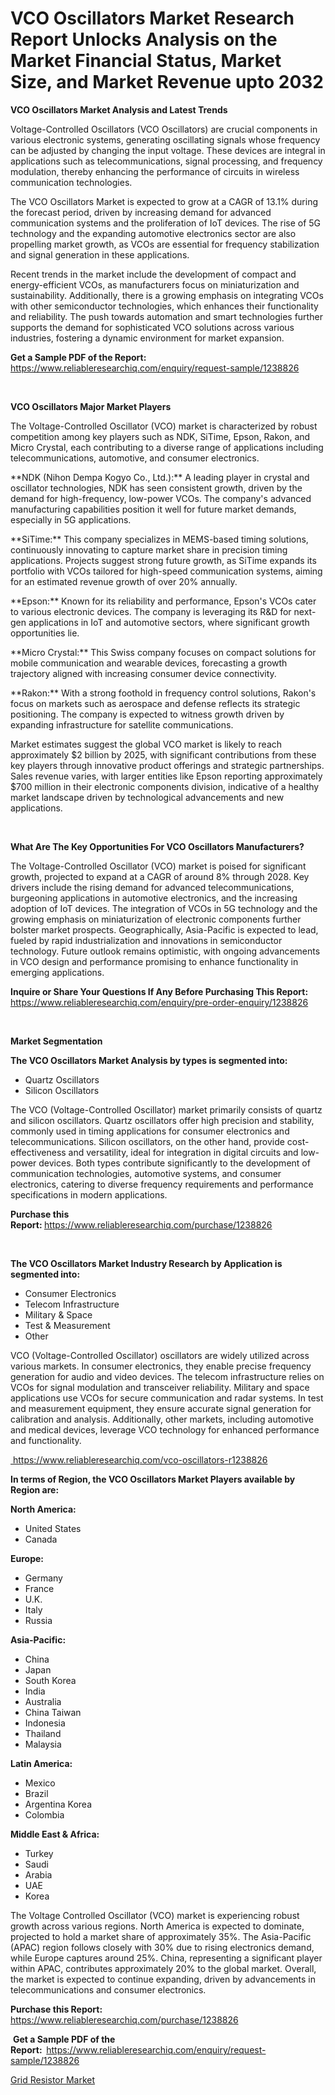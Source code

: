 <p><h1>VCO Oscillators Market Research Report Unlocks Analysis on the Market Financial Status, Market Size, and Market Revenue upto 2032</h1></p><p><strong>VCO Oscillators Market Analysis and Latest Trends</strong></p>
<p><p>Voltage-Controlled Oscillators (VCO Oscillators) are crucial components in various electronic systems, generating oscillating signals whose frequency can be adjusted by changing the input voltage. These devices are integral in applications such as telecommunications, signal processing, and frequency modulation, thereby enhancing the performance of circuits in wireless communication technologies.</p><p>The VCO Oscillators Market is expected to grow at a CAGR of 13.1% during the forecast period, driven by increasing demand for advanced communication systems and the proliferation of IoT devices. The rise of 5G technology and the expanding automotive electronics sector are also propelling market growth, as VCOs are essential for frequency stabilization and signal generation in these applications. </p><p>Recent trends in the market include the development of compact and energy-efficient VCOs, as manufacturers focus on miniaturization and sustainability. Additionally, there is a growing emphasis on integrating VCOs with other semiconductor technologies, which enhances their functionality and reliability. The push towards automation and smart technologies further supports the demand for sophisticated VCO solutions across various industries, fostering a dynamic environment for market expansion.</p></p>
<p><strong>Get a Sample PDF of the Report:&nbsp;</strong> <a href="https://www.reliableresearchiq.com/enquiry/request-sample/1238826?utm_campaign=1674&utm_medium=2&utm_source=Github&utm_content=ia&utm_term=11022025&utm_id=vco-oscillators">https://www.reliableresearchiq.com/enquiry/request-sample/1238826</a></p>
<p>&nbsp;</p>
<p><strong>VCO Oscillators Major Market Players</strong></p>
<p><p>The Voltage-Controlled Oscillator (VCO) market is characterized by robust competition among key players such as NDK, SiTime, Epson, Rakon, and Micro Crystal, each contributing to a diverse range of applications including telecommunications, automotive, and consumer electronics.</p><p>**NDK (Nihon Dempa Kogyo Co., Ltd.):** A leading player in crystal and oscillator technologies, NDK has seen consistent growth, driven by the demand for high-frequency, low-power VCOs. The company's advanced manufacturing capabilities position it well for future market demands, especially in 5G applications.</p><p>**SiTime:** This company specializes in MEMS-based timing solutions, continuously innovating to capture market share in precision timing applications. Projects suggest strong future growth, as SiTime expands its portfolio with VCOs tailored for high-speed communication systems, aiming for an estimated revenue growth of over 20% annually.</p><p>**Epson:** Known for its reliability and performance, Epson's VCOs cater to various electronic devices. The company is leveraging its R&D for next-gen applications in IoT and automotive sectors, where significant growth opportunities lie.</p><p>**Micro Crystal:** This Swiss company focuses on compact solutions for mobile communication and wearable devices, forecasting a growth trajectory aligned with increasing consumer device connectivity. </p><p>**Rakon:** With a strong foothold in frequency control solutions, Rakon's focus on markets such as aerospace and defense reflects its strategic positioning. The company is expected to witness growth driven by expanding infrastructure for satellite communications.</p><p>Market estimates suggest the global VCO market is likely to reach approximately $2 billion by 2025, with significant contributions from these key players through innovative product offerings and strategic partnerships. Sales revenue varies, with larger entities like Epson reporting approximately $700 million in their electronic components division, indicative of a healthy market landscape driven by technological advancements and new applications.</p></p>
<p>&nbsp;</p>
<p><strong>What Are The Key Opportunities For VCO Oscillators Manufacturers?</strong></p>
<p><p>The Voltage-Controlled Oscillator (VCO) market is poised for significant growth, projected to expand at a CAGR of around 8% through 2028. Key drivers include the rising demand for advanced telecommunications, burgeoning applications in automotive electronics, and the increasing adoption of IoT devices. The integration of VCOs in 5G technology and the growing emphasis on miniaturization of electronic components further bolster market prospects. Geographically, Asia-Pacific is expected to lead, fueled by rapid industrialization and innovations in semiconductor technology. Future outlook remains optimistic, with ongoing advancements in VCO design and performance promising to enhance functionality in emerging applications.</p></p>
<p><strong>Inquire or Share Your Questions If Any Before Purchasing This Report:</strong> <a href="https://www.reliableresearchiq.com/enquiry/pre-order-enquiry/1238826?utm_campaign=1674&utm_medium=2&utm_source=Github&utm_content=ia&utm_term=11022025&utm_id=vco-oscillators">https://www.reliableresearchiq.com/enquiry/pre-order-enquiry/1238826</a></p>
<p>&nbsp;</p>
<p><strong>Market Segmentation</strong></p>
<p><strong>The VCO Oscillators Market Analysis by types is segmented into:</strong></p>
<p><ul><li>Quartz Oscillators</li><li>Silicon Oscillators</li></ul></p>
<p><p>The VCO (Voltage-Controlled Oscillator) market primarily consists of quartz and silicon oscillators. Quartz oscillators offer high precision and stability, commonly used in timing applications for consumer electronics and telecommunications. Silicon oscillators, on the other hand, provide cost-effectiveness and versatility, ideal for integration in digital circuits and low-power devices. Both types contribute significantly to the development of communication technologies, automotive systems, and consumer electronics, catering to diverse frequency requirements and performance specifications in modern applications.</p></p>
<p><strong>Purchase this Report:&nbsp;</strong><a href="https://www.reliableresearchiq.com/purchase/1238826?utm_campaign=1674&utm_medium=2&utm_source=Github&utm_content=ia&utm_term=11022025&utm_id=vco-oscillators">https://www.reliableresearchiq.com/purchase/1238826</a></p>
<p>&nbsp;</p>
<p><strong>The VCO Oscillators Market Industry Research by Application is segmented into:</strong></p>
<p><ul><li>Consumer Electronics</li><li>Telecom Infrastructure</li><li>Military & Space</li><li>Test & Measurement</li><li>Other</li></ul></p>
<p><p>VCO (Voltage-Controlled Oscillator) oscillators are widely utilized across various markets. In consumer electronics, they enable precise frequency generation for audio and video devices. The telecom infrastructure relies on VCOs for signal modulation and transceiver reliability. Military and space applications use VCOs for secure communication and radar systems. In test and measurement equipment, they ensure accurate signal generation for calibration and analysis. Additionally, other markets, including automotive and medical devices, leverage VCO technology for enhanced performance and functionality.</p></p>
<p><a href="https://www.reliableresearchiq.com/vco-oscillators-r1238826?utm_campaign=1674&utm_medium=2&utm_source=Github&utm_content=ia&utm_term=11022025&utm_id=vco-oscillators">&nbsp;https://www.reliableresearchiq.com/vco-oscillators-r1238826</a></p>
<p><strong>In terms of Region, the VCO Oscillators Market Players available by Region are:</strong></p>
<p>
    <p> <strong> North America: </strong>
        <ul>
            <li>United States</li>
            <li>Canada</li>
        </ul>
        </p> 
    <p> <strong> Europe: </strong>
        <ul>
            <li>Germany</li>
            <li>France</li>
            <li>U.K.</li>
            <li>Italy</li>
            <li>Russia</li>
        </ul>
        </p> 
    <p> <strong> Asia-Pacific: </strong>
        <ul>
            <li>China</li>
            <li>Japan</li>
            <li>South Korea</li>
            <li>India</li>
            <li>Australia</li>
            <li>China Taiwan</li>
            <li>Indonesia</li>
            <li>Thailand</li>
            <li>Malaysia</li>
        </ul>
        </p> 
    <p> <strong> Latin America: </strong>
        <ul>
            <li>Mexico</li>
            <li>Brazil</li>
            <li>Argentina Korea</li>
            <li>Colombia</li>
        </ul>
        </p> 
    <p> <strong> Middle East & Africa: </strong>
        <ul>
            <li>Turkey</li>
            <li>Saudi</li>
            <li>Arabia</li>
            <li>UAE</li>
            <li>Korea</li>
        </ul>
    </p>
    </p>
<p><p>The Voltage Controlled Oscillator (VCO) market is experiencing robust growth across various regions. North America is expected to dominate, projected to hold a market share of approximately 35%. The Asia-Pacific (APAC) region follows closely with 30% due to rising electronics demand, while Europe captures around 25%. China, representing a significant player within APAC, contributes approximately 20% to the global market. Overall, the market is expected to continue expanding, driven by advancements in telecommunications and consumer electronics.</p></p>
<p><strong>Purchase this Report: </strong><a href="https://www.reliableresearchiq.com/purchase/1238826?utm_campaign=1674&utm_medium=2&utm_source=Github&utm_content=ia&utm_term=11022025&utm_id=vco-oscillators">https://www.reliableresearchiq.com/purchase/1238826</a></p>
<p>&nbsp;<strong>Get a Sample PDF of the Report:&nbsp;&nbsp;</strong><a href="https://www.reliableresearchiq.com/enquiry/request-sample/1238826?utm_campaign=1674&utm_medium=2&utm_source=Github&utm_content=ia&utm_term=11022025&utm_id=vco-oscillators">https://www.reliableresearchiq.com/enquiry/request-sample/1238826</a></p>
<p><strong></strong></p>
<p><p><a href="https://github.com/willjis/Market-Research-Report-List-1/blob/main/grid-resistor-market.md?utm_campaign=1674&utm_medium=2&utm_source=Github&utm_content=ia&utm_term=11022025&utm_id=vco-oscillators">Grid Resistor Market</a></p></p>